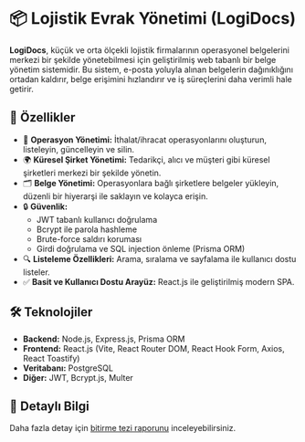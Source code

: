 # 📦 Lojistik Evrak Yönetimi (LogiDocs)

**LogiDocs**, küçük ve orta ölçekli lojistik firmalarının operasyonel belgelerini merkezi bir şekilde yönetebilmesi için geliştirilmiş web tabanlı bir belge yönetim sistemidir. Bu sistem, e-posta yoluyla alınan belgelerin dağınıklığını ortadan kaldırır, belge erişimini hızlandırır ve iş süreçlerini daha verimli hale getirir.

## 🚀 Özellikler

- 📁 **Operasyon Yönetimi:** İthalat/ihracat operasyonlarını oluşturun, listeleyin, güncelleyin ve silin.
- 🌍 **Küresel Şirket Yönetimi:** Tedarikçi, alıcı ve müşteri gibi küresel şirketleri merkezi bir şekilde yönetin.
- 🗂️ **Belge Yönetimi:** Operasyonlara bağlı şirketlere belgeler yükleyin, düzenli bir hiyerarşi ile saklayın ve kolayca erişin.
- 🔒 **Güvenlik:**
  - JWT tabanlı kullanıcı doğrulama
  - Bcrypt ile parola hashleme
  - Brute-force saldırı koruması
  - Girdi doğrulama ve SQL injection önleme (Prisma ORM)
- 🔍 **Listeleme Özellikleri:** Arama, sıralama ve sayfalama ile kullanıcı dostu listeler.
- ✅ **Basit ve Kullanıcı Dostu Arayüz:** React.js ile geliştirilmiş modern SPA.

## 🛠️ Teknolojiler

- **Backend:** Node.js, Express.js, Prisma ORM
- **Frontend:** React.js (Vite, React Router DOM, React Hook Form, Axios, React Toastify)
- **Veritabanı:** PostgreSQL
- **Diğer:** JWT, Bcrypt.js, Multer

## 📖 Detaylı Bilgi

Daha fazla detay için [bitirme tezi raporunu](https://github.com/AytekSangun/LojistikEvrakYonetimi/blob/main/Graduation%20Thesis.pdf) inceleyebilirsiniz.
